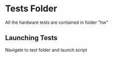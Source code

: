 # Tests Folder 
All the hardware tests are contained in folder "hw"
## Launching Tests
Navigate to test folder and launch script
